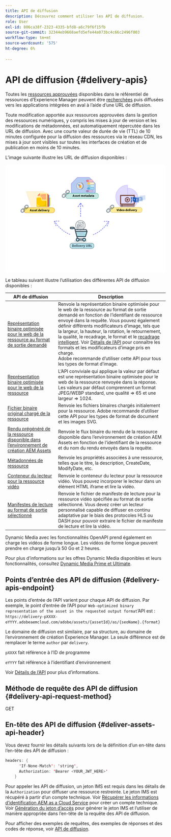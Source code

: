 ```yaml
---
title: API de diffusion
description: Découvrez comment utiliser les API de diffusion.
role: User
exl-id: 806ca38f-2323-4335-bfd8-a6c79f6f15fb
source-git-commit: 32344eb9668aefd5efe44a073bc4c66c2496f003
workflow-type: tm+mt
source-wordcount: '575'
ht-degree: 6%

---
```


# API de diffusion {#delivery-apis}

Toutes les [ressources approuvées](approve-assets.md) disponibles dans le référentiel de ressources d’Experience Manager peuvent être [recherchées](search-assets-api.md) puis diffusées vers les applications intégrées en aval à l’aide d’une URL de diffusion.

Toute modification apportée aux ressources approuvées dans la gestion des ressources numériques, y compris les mises à jour de version et les modifications de métadonnées, est automatiquement répercutée dans les URL de diffusion. Avec une courte valeur de durée de vie (TTL) de 10 minutes configurée pour la diffusion des ressources via le réseau CDN, les mises à jour sont visibles sur toutes les interfaces de création et de publication en moins de 10 minutes.

L’image suivante illustre les URL de diffusion disponibles :

![ API de diffusion ](assets/delivery-url.png)

Le tableau suivant illustre l’utilisation des différentes API de diffusion disponibles :

| API de diffusion | Description |
|---|---|
| [Représentation binaire optimisée pour le web de la ressource au format de sortie demandé](https://developer.adobe.com/experience-cloud/experience-manager-apis/api/stable/assets/delivery/#operation/getAssetSeoFormat) | Renvoie la représentation binaire optimisée pour le web de la ressource au format de sortie demandé en fonction de l’identifiant de ressource envoyé dans la requête. Vous pouvez également définir différents modificateurs d’image, tels que la largeur, la hauteur, la rotation, le retournement, la qualité, le recadrage, le format et le [recadrage intelligent](/help/assets/dynamic-media/image-profiles.md). Voir [Détails de l’API](https://developer.adobe.com/experience-cloud/experience-manager-apis/api/stable/assets/delivery/#operation/getAssetSeoFormat) pour connaître les formats et les modificateurs d’image pris en charge.<br>Adobe recommande d’utiliser cette API pour tous les types de format d’image. |
| [Représentation binaire optimisée pour le web de la ressource](https://developer.adobe.com/experience-cloud/experience-manager-apis/api/stable/assets/delivery/#operation/getAsset) | L’API conviviale qui applique la valeur par défaut est une représentation binaire optimisée pour le web de la ressource renvoyée dans la réponse. Les valeurs par défaut comprennent un format JPEG/WEBP standard, une qualité => 65 et une largeur => 1024. |
| [Fichier binaire original chargé de la ressource](https://developer.adobe.com/experience-cloud/experience-manager-apis/api/stable/assets/delivery/#operation/getAssetOriginal) | Renvoie les fichiers binaires chargés initialement pour la ressource. Adobe recommande d’utiliser cette API pour les types de format de document et les images SVG. |
| [Rendu prégénéré de la ressource disponible dans l’environnement de création AEM Assets](https://developer.adobe.com/experience-cloud/experience-manager-apis/api/stable/assets/delivery/#operation/getAssetRendition) | Renvoie le flux binaire du rendu de la ressource disponible dans l’environnement de création AEM Assets en fonction de l’identifiant de la ressource et du nom du rendu envoyés dans la requête. |
| [Métadonnées de ressource](https://developer.adobe.com/experience-cloud/experience-manager-apis/api/stable/assets/delivery/#operation/getAssetMetadata) | Renvoie les propriétés associées à une ressource, telles que le titre, la description, CreateDate, ModifyDate, etc. |
| [Conteneur du lecteur pour la ressource vidéo](https://developer.adobe.com/experience-cloud/experience-manager-apis/api/stable/assets/delivery/#operation/videoPlayerDelivery) | Renvoie le conteneur du lecteur pour la ressource vidéo. Vous pouvez incorporer le lecteur dans un élément HTML iframe et lire la vidéo. |
| [Manifestes de lecture au format de sortie sélectionné](https://developer.adobe.com/experience-cloud/experience-manager-apis/api/stable/assets/delivery/#operation/videoManifestDelivery) | Renvoie le fichier de manifeste de lecture pour la ressource vidéo spécifiée au format de sortie sélectionné. Vous devez créer un lecteur personnalisé capable de diffuser en continu adaptative par le biais des protocoles HLS ou DASH pour pouvoir extraire le fichier de manifeste de lecture et lire la vidéo. |

Dynamic Media avec les fonctionnalités OpenAPI prend également en charge les vidéos de forme longue. Les vidéos de forme longue peuvent prendre en charge jusqu’à 50 Go et 2 heures.

Pour plus d’informations sur les offres Dynamic Media disponibles et leurs fonctionnalités, consultez [Dynamic Media Prime et Ultimate](/help/assets/dynamic-media/dm-prime-ultimate.md).

## Points d’entrée des API de diffusion {#delivery-apis-endpoint}

Les points d’entrée de l’API varient pour chaque API de diffusion. Par exemple, le point d’entrée de l’API pour `Web-optimized binary representation of the asset in the requested output format`’API est :
`https://delivery-pXXXX-eYYYY.adobeaemcloud.com/adobe/assets/{assetId}/as/{seoName}.{format}`

Le domaine de diffusion est similaire, par sa structure, au domaine de l’environnement de création Experience Manager. La seule différence est de remplacer le terme `author` par `delivery`.

`pXXXX` fait référence à l’ID de programme

`eYYYY` fait référence à l’identifiant d’environnement

Voir [Détails de l’API](https://developer.adobe.com/experience-cloud/experience-manager-apis/api/stable/assets/delivery/#tag/Assets) pour plus d’informations.

## Méthode de requête des API de diffusion {#delivery-api-request-method}

GET

## En-tête des API de diffusion {#deliver-assets-api-header}

Vous devez fournir les détails suivants lors de la définition d’un en-tête dans l’en-tête des API de diffusion :

```java
headers: {
      'If-None-Match': 'string',
      Authorization: 'Bearer <YOUR_JWT_HERE>'
    }
```

Pour appeler les API de diffusion, un jeton IMS est requis dans les détails de la `Authorization` pour diffuser une ressource restreinte. Le jeton IMS est récupéré à partir d’un compte technique. Voir [Récupérer les informations d’identification AEM as a Cloud Service](https://experienceleague.adobe.com/en/docs/experience-manager-cloud-service/content/implementing/developing/generating-access-tokens-for-server-side-apis) pour créer un compte technique. Voir [Génération du jeton d’accès](https://experienceleague.adobe.com/en/docs/experience-manager-cloud-service/content/implementing/developing/generating-access-tokens-for-server-side-apis) pour générer le jeton IMS et l’utiliser de manière appropriée dans l’en-tête de la requête des API de diffusion.


Pour afficher des exemples de requêtes, des exemples de réponses et des codes de réponse, voir [API de diffusion](https://developer.adobe.com/experience-cloud/experience-manager-apis/api/stable/assets/delivery/#operation/getAssetSeoFormat).
